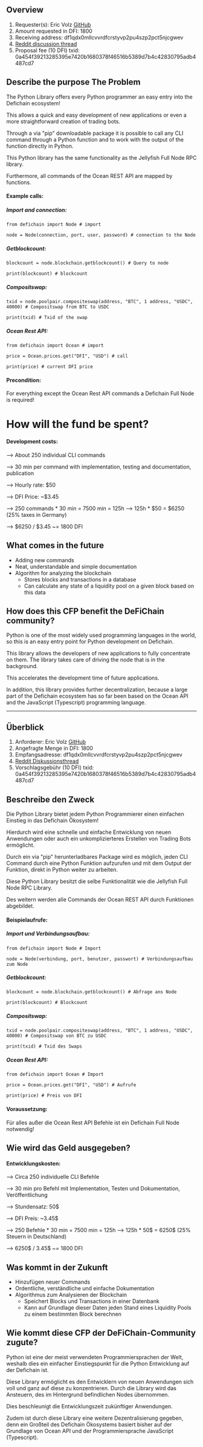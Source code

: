 ## Overview

1. Requester(s): Eric Volz [GitHub](https://github.com/eric-volz)
2. Amount requested in DFI: 1800
3. Receiving address: df1qdx0mllcvvrdfcrstyvp2pu4szp2pct5njcgwev
4. [Reddit discussion thread](https://www.reddit.com/r/defiblockchain/comments/tdhbj6/cfp_defichain_python_library_1800_dfi/)
5. Proposal fee (10 DFI) txid: 0a454f39213285395e7420b1680378f46516b5389d7b4c42830795adb4487cd7

## Describe the purpose The Problem

The Python Library offers every Python programmer an easy entry into the Defichain ecosystem!

This allows a quick and easy development of new applications or even a more straightforward creation of trading bots.

Through a via "pip" downloadable package it is possible to call any CLI command through a Python function and to work with the output of the function directly in Python.

This Python library has the same functionality as the Jellyfish Full Node RPC library.

Furthermore, all commands of the Ocean REST API are mapped by functions.

#### Example calls:

##### Import and connection:

```
from defichain import Node # import

node = Node(connection, port, user, password) # connection to the Node
```

##### Getblockcount:

```
blockcount = node.blockchain.getblockcount() # Query to node

print(blockcount) # blockcount
```

##### Compositswap:

```
txid = node.poolpair.compositeswap(address, "BTC", 1 address, "USDC", 40000) # Compositswap from BTC to USDC

print(txid) # Txid of the swap
```

##### Ocean Rest API:

```
from defichain import Ocean # import

price = Ocean.prices.get("DFI", "USD") # call

print(price) # current DFI price
```

#### Precondition:

For everything except the Ocean Rest API commands a Defichain Full Node is required!

# How will the fund be spent?

#### Development costs:

\--> About 250 individual CLI commands

\--> 30 min per command with implementation, testing and documentation, publication

\--> Hourly rate: $50

\--> DFI Price: \~$3.45

\--> 250 commands \* 30 min = 7500 min = 125h --> 125h \* $50 = $6250 (25% taxes in Germany)

\--> $6250 / $3.45 \~= 1800 DFI

## What comes in the future

* Adding new commands
* Neat, understandable and simple documentation
* Algorithm for analyzing the blockchain
  * Stores blocks and transactions in a database
  * Can calculate any state of a liquidity pool on a given block based on this data

## How does this CFP benefit the DeFiChain community?

Python is one of the most widely used programming languages in the world, so this is an easy entry point for Python development on Defichain.

This library allows the developers of new applications to fully concentrate on them. The library takes care of driving the node that is in the background.

This accelerates the development time of future applications.

In addition, this library provides further decentralization, because a large part of the Defichain ecosystem has so far been based on the Ocean API and the JavaScript (Typescript) programming language.

---

## Überblick

1. Anforderer: Eric Volz [GitHub](https://github.com/eric-volz)
2. Angefragte Menge in DFI: 1800
3. Empfangsadresse: df1qdx0mllcvvrdfcrstyvp2pu4szp2pct5njcgwev
4. [Reddit Diskussionsthread](https://www.reddit.com/r/defiblockchain/comments/tdhbj6/cfp_defichain_python_library_1800_dfi/)
5. Vorschlagsgebühr (10 DFI) txid: 0a454f39213285395e7420b1680378f46516b5389d7b4c42830795adb4487cd7

## Beschreibe den Zweck

Die Python Library bietet jedem Python Programmierer einen einfachen Einstieg in das Defichain Ökosystem!

Hierdurch wird eine schnelle und einfache Entwicklung von neuen Anwendungen oder auch ein unkomplizierteres Erstellen von Trading Bots ermöglicht.

Durch ein via "pip" herunterladbares Package wird es möglich, jeden CLI Command durch eine Python Funktion aufzurufen und mit dem Output der Funktion, direkt in Python weiter zu arbeiten.

Diese Python Library besitzt die selbe Funktionalität wie die Jellyfish Full Node RPC Library.

Des weitern werden alle Commands der Ocean REST API durch Funktionen abgebildet.

#### Beispielaufrufe:

##### Import und Verbindungsaufbau:

```
from defichain import Node # Import

node = Node(verbindung, port, benutzer, passwort) # Verbindungsaufbau zum Node
```

##### Getblockcount:

```
blockcount = node.blockchain.getblockcount() # Abfrage ans Node

print(blockcount) # Blockcount
```

##### Compositswap:

```
txid = node.poolpair.compositeswap(address, "BTC", 1 address, "USDC", 40000) # Compositswap von BTC zu USDC

print(txid) # Txid des Swaps
```

##### Ocean Rest API:

```
from defichain import Ocean # Import

price = Ocean.prices.get("DFI", "USD") # Aufrufe

print(price) # Preis von DFI
```

#### Voraussetzung:

Für alles außer die Ocean Rest API Befehle ist ein Defichain Full Node notwendig!

## Wie wird das Geld ausgegeben?

#### Entwicklungskosten:

\--> Circa 250 individuelle CLI Befehle

\--> 30 min pro Befehl mit Implementation, Testen und Dokumentation, Veröffentlichung

\--> Stundensatz: 50$

\--> DFI Preis: \~3.45$

\--> 250 Befehle \* 30 min = 7500 min = 125h --> 125h \* 50$ = 6250$ (25% Steuern in Deutschland)

\--> 6250$ / 3.45$ \~= 1800 DFI

## Was kommt in der Zukunft

* Hinzufügen neuer Commands
* Ordentliche, verständliche und einfache Dokumentation
* Algorithmus zum Analysieren der Blockchain
  * Speichert Blocks und Transactions in einer Datenbank
  * Kann auf Grundlage dieser Daten jeden Stand eines Liquidity Pools zu einem bestimmten Block berechnen

## Wie kommt diese CFP der DeFiChain-Community zugute?

Python ist eine der meist verwendeten Programmiersprachen der Welt, weshalb dies ein einfacher Einstiegspunkt für die Python Entwicklung auf der Defichain ist.

Diese Library ermöglicht es den Entwicklern von neuen Anwendungen sich voll und ganz auf diese zu konzentrieren. Durch die Library wird das Ansteuern, des im Hintergrund befindlichen Nodes übernommen.

Dies beschleunigt die Entwicklungszeit zukünftiger Anwendungen.

Zudem ist durch diese Library eine weitere Dezentralisierung gegeben, denn ein Großteil des Defichain Ökosystems basiert bisher auf der Grundlage von Ocean API und der Programmiersprache JavaScript (Typescript).